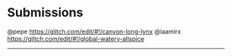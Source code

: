 # Submissions

@pepe https://glitch.com/edit/#!/canyon-long-lynx
@iaamirx https://glitch.com/edit/#!/global-watery-allspice

---
